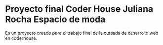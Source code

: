 # Proyecto final Coder House Juliana Rocha Espacio de moda

Es un proyecto creado para el trabajo final de la cursada de desarrollo web en coderhouse.
